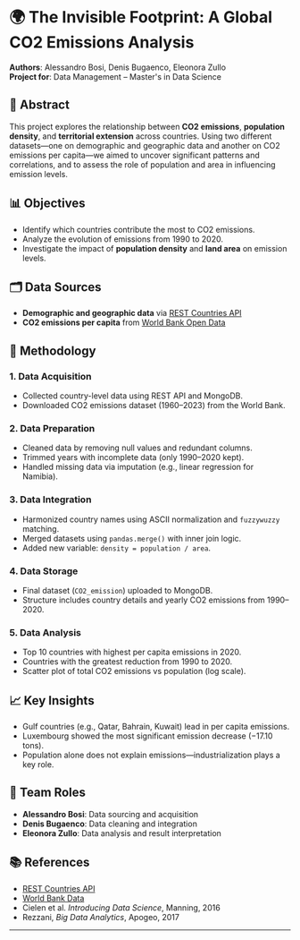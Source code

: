 # 🌍 The Invisible Footprint: A Global CO2 Emissions Analysis

**Authors**: Alessandro Bosi, Denis Bugaenco, Eleonora Zullo  
**Project for**: Data Management – Master's in Data Science

## 📌 Abstract

This project explores the relationship between **CO2 emissions**, **population density**, and **territorial extension** across countries. Using two different datasets—one on demographic and geographic data and another on CO2 emissions per capita—we aimed to uncover significant patterns and correlations, and to assess the role of population and area in influencing emission levels.

## 📊 Objectives

- Identify which countries contribute the most to CO2 emissions.
- Analyze the evolution of emissions from 1990 to 2020.
- Investigate the impact of **population density** and **land area** on emission levels.

## 🗂️ Data Sources

- **Demographic and geographic data** via [REST Countries API](https://restcountries.com)
- **CO2 emissions per capita** from [World Bank Open Data](https://data.worldbank.org/indicator/EN.ATM.CO2E.PC)

## 🔧 Methodology

### 1. **Data Acquisition**
- Collected country-level data using REST API and MongoDB.
- Downloaded CO2 emissions dataset (1960–2023) from the World Bank.

### 2. **Data Preparation**
- Cleaned data by removing null values and redundant columns.
- Trimmed years with incomplete data (only 1990–2020 kept).
- Handled missing data via imputation (e.g., linear regression for Namibia).

### 3. **Data Integration**
- Harmonized country names using ASCII normalization and `fuzzywuzzy` matching.
- Merged datasets using `pandas.merge()` with inner join logic.
- Added new variable: `density = population / area`.

### 4. **Data Storage**
- Final dataset (`CO2_emission`) uploaded to MongoDB.
- Structure includes country details and yearly CO2 emissions from 1990–2020.

### 5. **Data Analysis**
- Top 10 countries with highest per capita emissions in 2020.
- Countries with the greatest reduction from 1990 to 2020.
- Scatter plot of total CO2 emissions vs population (log scale).

## 📈 Key Insights

- Gulf countries (e.g., Qatar, Bahrain, Kuwait) lead in per capita emissions.
- Luxembourg showed the most significant emission decrease (−17.10 tons).
- Population alone does not explain emissions—industrialization plays a key role.

## 👥 Team Roles

- **Alessandro Bosi**: Data sourcing and acquisition
- **Denis Bugaenco**: Data cleaning and integration
- **Eleonora Zullo**: Data analysis and result interpretation

## 📚 References

- [REST Countries API](https://restcountries.com)
- [World Bank Data](https://data.worldbank.org/indicator/EN.ATM.CO2E.PC)
- Cielen et al. *Introducing Data Science*, Manning, 2016
- Rezzani, *Big Data Analytics*, Apogeo, 2017

---

